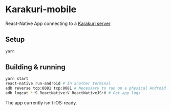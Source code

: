 # Karakuri-mobile

React-Native App connecting to a [Karakuri server](https://github.com/karakuri-js/karakuri-server)

## Setup

```sh
yarn
```

## Building & running
```sh
yarn start
react-native run-android # In another terminal
adb reverse tcp:8081 tcp:8081 # Necessary to run on a physical Android device
adb logcat *:S ReactNative:V ReactNativeJS:V # Get app logs
```

The app currently isn't iOS-ready.
